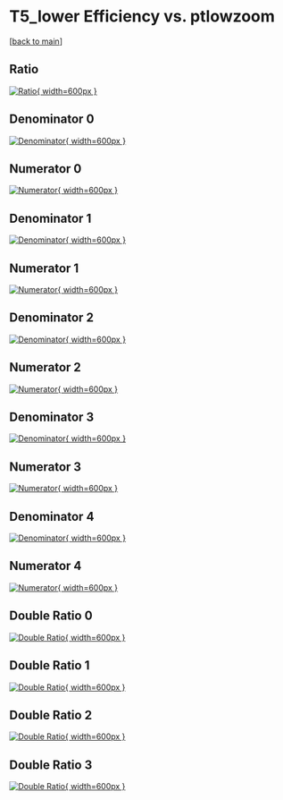 # T5_lower Efficiency vs. ptlowzoom

[[back to main](./)]



## Ratio

[![Ratio](../mtv/var/T5_lower_vtr_211_0_eff_ptlowzoom.png){ width=600px }](../mtv/var/T5_lower_vtr_211_0_eff_ptlowzoom.pdf)

## Denominator 0

[![Denominator](../mtv/den/T5_lower_vtr_211_0_eff_ptlowzoom_den0.png){ width=600px }](../mtv/den/T5_lower_vtr_211_0_eff_ptlowzoom_den0.pdf)

## Numerator 0

[![Numerator](../mtv/num/T5_lower_vtr_211_0_eff_ptlowzoom_num0.png){ width=600px }](../mtv/num/T5_lower_vtr_211_0_eff_ptlowzoom_num0.pdf)

## Denominator 1

[![Denominator](../mtv/den/T5_lower_vtr_211_0_eff_ptlowzoom_den1.png){ width=600px }](../mtv/den/T5_lower_vtr_211_0_eff_ptlowzoom_den1.pdf)

## Numerator 1

[![Numerator](../mtv/num/T5_lower_vtr_211_0_eff_ptlowzoom_num1.png){ width=600px }](../mtv/num/T5_lower_vtr_211_0_eff_ptlowzoom_num1.pdf)

## Denominator 2

[![Denominator](../mtv/den/T5_lower_vtr_211_0_eff_ptlowzoom_den2.png){ width=600px }](../mtv/den/T5_lower_vtr_211_0_eff_ptlowzoom_den2.pdf)

## Numerator 2

[![Numerator](../mtv/num/T5_lower_vtr_211_0_eff_ptlowzoom_num2.png){ width=600px }](../mtv/num/T5_lower_vtr_211_0_eff_ptlowzoom_num2.pdf)

## Denominator 3

[![Denominator](../mtv/den/T5_lower_vtr_211_0_eff_ptlowzoom_den3.png){ width=600px }](../mtv/den/T5_lower_vtr_211_0_eff_ptlowzoom_den3.pdf)

## Numerator 3

[![Numerator](../mtv/num/T5_lower_vtr_211_0_eff_ptlowzoom_num3.png){ width=600px }](../mtv/num/T5_lower_vtr_211_0_eff_ptlowzoom_num3.pdf)

## Denominator 4

[![Denominator](../mtv/den/T5_lower_vtr_211_0_eff_ptlowzoom_den4.png){ width=600px }](../mtv/den/T5_lower_vtr_211_0_eff_ptlowzoom_den4.pdf)

## Numerator 4

[![Numerator](../mtv/num/T5_lower_vtr_211_0_eff_ptlowzoom_num4.png){ width=600px }](../mtv/num/T5_lower_vtr_211_0_eff_ptlowzoom_num4.pdf)

## Double Ratio 0

[![Double Ratio](../mtv/ratio/T5_lower_vtr_211_0_eff_ptlowzoom_ratio0.png){ width=600px }](../mtv/ratio/T5_lower_vtr_211_0_eff_ptlowzoom_ratio0.pdf)

## Double Ratio 1

[![Double Ratio](../mtv/ratio/T5_lower_vtr_211_0_eff_ptlowzoom_ratio1.png){ width=600px }](../mtv/ratio/T5_lower_vtr_211_0_eff_ptlowzoom_ratio1.pdf)

## Double Ratio 2

[![Double Ratio](../mtv/ratio/T5_lower_vtr_211_0_eff_ptlowzoom_ratio2.png){ width=600px }](../mtv/ratio/T5_lower_vtr_211_0_eff_ptlowzoom_ratio2.pdf)

## Double Ratio 3

[![Double Ratio](../mtv/ratio/T5_lower_vtr_211_0_eff_ptlowzoom_ratio3.png){ width=600px }](../mtv/ratio/T5_lower_vtr_211_0_eff_ptlowzoom_ratio3.pdf)

